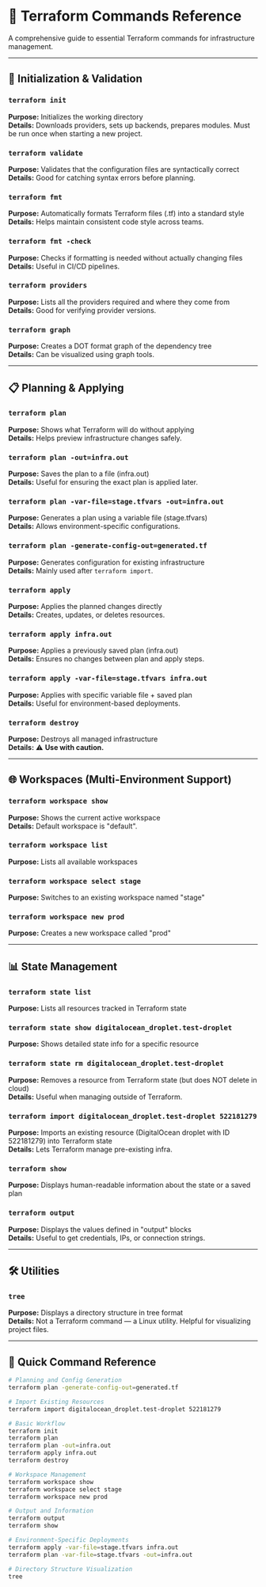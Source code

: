 # 🚀 Terraform Commands Reference

A comprehensive guide to essential Terraform commands for infrastructure management.

---

## 🔧 Initialization & Validation

### `terraform init`
**Purpose:** Initializes the working directory  
**Details:** Downloads providers, sets up backends, prepares modules. Must be run once when starting a new project.

### `terraform validate`
**Purpose:** Validates that the configuration files are syntactically correct  
**Details:** Good for catching syntax errors before planning.

### `terraform fmt`
**Purpose:** Automatically formats Terraform files (.tf) into a standard style  
**Details:** Helps maintain consistent code style across teams.

### `terraform fmt -check`
**Purpose:** Checks if formatting is needed without actually changing files  
**Details:** Useful in CI/CD pipelines.

### `terraform providers`
**Purpose:** Lists all the providers required and where they come from  
**Details:** Good for verifying provider versions.

### `terraform graph`
**Purpose:** Creates a DOT format graph of the dependency tree  
**Details:** Can be visualized using graph tools.

---

## 📋 Planning & Applying

### `terraform plan`
**Purpose:** Shows what Terraform will do without applying  
**Details:** Helps preview infrastructure changes safely.

### `terraform plan -out=infra.out`
**Purpose:** Saves the plan to a file (infra.out)  
**Details:** Useful for ensuring the exact plan is applied later.

### `terraform plan -var-file=stage.tfvars -out=infra.out`
**Purpose:** Generates a plan using a variable file (stage.tfvars)  
**Details:** Allows environment-specific configurations.

### `terraform plan -generate-config-out=generated.tf`
**Purpose:** Generates configuration for existing infrastructure  
**Details:** Mainly used after `terraform import`.

### `terraform apply`
**Purpose:** Applies the planned changes directly  
**Details:** Creates, updates, or deletes resources.

### `terraform apply infra.out`
**Purpose:** Applies a previously saved plan (infra.out)  
**Details:** Ensures no changes between plan and apply steps.

### `terraform apply -var-file=stage.tfvars infra.out`
**Purpose:** Applies with specific variable file + saved plan  
**Details:** Useful for environment-based deployments.

### `terraform destroy`
**Purpose:** Destroys all managed infrastructure  
**Details:** ⚠️ **Use with caution.**

---

## 🌐 Workspaces (Multi-Environment Support)

### `terraform workspace show`
**Purpose:** Shows the current active workspace  
**Details:** Default workspace is "default".

### `terraform workspace list`
**Purpose:** Lists all available workspaces  

### `terraform workspace select stage`
**Purpose:** Switches to an existing workspace named "stage"  

### `terraform workspace new prod`
**Purpose:** Creates a new workspace called "prod"  

---

## 📊 State Management

### `terraform state list`
**Purpose:** Lists all resources tracked in Terraform state  

### `terraform state show digitalocean_droplet.test-droplet`
**Purpose:** Shows detailed state info for a specific resource  

### `terraform state rm digitalocean_droplet.test-droplet`
**Purpose:** Removes a resource from Terraform state (but does NOT delete in cloud)  
**Details:** Useful when managing outside of Terraform.

### `terraform import digitalocean_droplet.test-droplet 522181279`
**Purpose:** Imports an existing resource (DigitalOcean droplet with ID 522181279) into Terraform state  
**Details:** Lets Terraform manage pre-existing infra.

### `terraform show`
**Purpose:** Displays human-readable information about the state or a saved plan  

### `terraform output`
**Purpose:** Displays the values defined in "output" blocks  
**Details:** Useful to get credentials, IPs, or connection strings.

---

## 🛠️ Utilities

### `tree`
**Purpose:** Displays a directory structure in tree format  
**Details:** Not a Terraform command — a Linux utility. Helpful for visualizing project files.

---

## 📝 Quick Command Reference

```bash
# Planning and Config Generation
terraform plan -generate-config-out=generated.tf

# Import Existing Resources
terraform import digitalocean_droplet.test-droplet 522181279

# Basic Workflow
terraform init
terraform plan
terraform plan -out=infra.out
terraform apply infra.out
terraform destroy

# Workspace Management
terraform workspace show
terraform workspace select stage
terraform workspace new prod

# Output and Information
terraform output
terraform show

# Environment-Specific Deployments
terraform apply -var-file=stage.tfvars infra.out
terraform plan -var-file=stage.tfvars -out=infra.out

# Directory Structure Visualization
tree
```